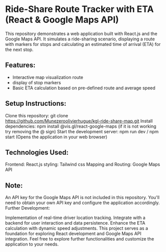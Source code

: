 # Ride-Share Route Tracker with ETA (React & Google Maps API) #
This repository demonstrates a web application built with React.js and the Google Maps API. It simulates a ride-sharing scenario, displaying a route with markers for stops and calculating an estimated time of arrival (ETA) for the next stop.

## Features: ##

* Interactive map visualization route
* display of stop markers
* Basic ETA calculation based on pre-defined route and average speed

## Setup Instructions: ##

Clone this repository: git clone https://github.com/Munezeroolivierhugue/kgl-ride-share-map.git
Install dependencies: npm install @vis.gl/react-google-maps (if it is not working try removing the @ sign)
Start the development server: npm run dev / npm start (Opens the application in your web browser)

## Technologies Used: ##

Frontend: React.js
styling: Tailwind css
Mapping and Routing: Google Maps API

## Note: ##

An API key for the Google Maps API is not included in this repository. You'll need to obtain your own API key and configure the application accordingly.
Further Development:

Implementation of real-time driver location tracking.
Integrate with a backend for user interaction and data persistence.
Enhance the ETA calculation with dynamic speed adjustments.
This project serves as a foundation for exploring React development and Google Maps API integration. Feel free to explore further functionalities and customize the application to your needs.